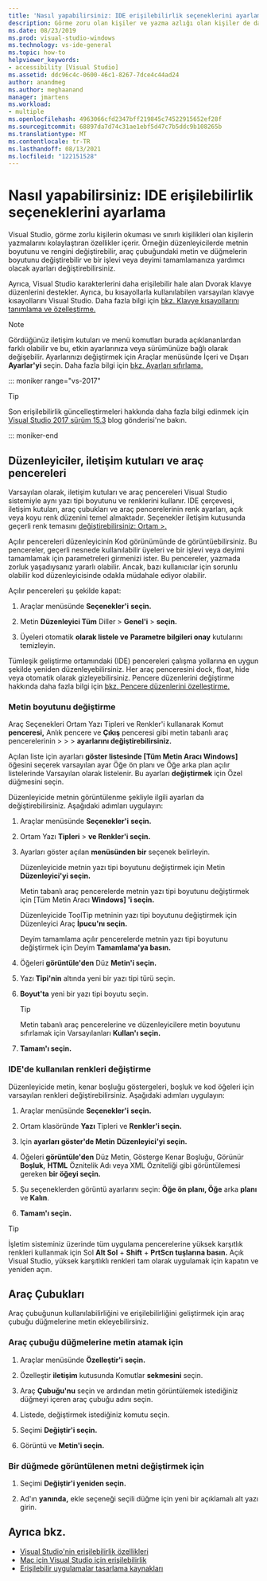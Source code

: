 ```yaml
---
title: 'Nasıl yapabilirsiniz: IDE erişilebilirlik seçeneklerini ayarlama'
description: Görme zoru olan kişiler ve yazma azlığı olan kişiler de dahil olmak üzere tümleşik geliştirme ortamını (IDE) herkesin kullanımına kolaylaştıracak şekilde Visual Studio'de erişilebilirlik seçeneklerini ayarlamayı öğrenin.
ms.date: 08/23/2019
ms.prod: visual-studio-windows
ms.technology: vs-ide-general
ms.topic: how-to
helpviewer_keywords:
- accessibility [Visual Studio]
ms.assetid: ddc96c4c-0600-46c1-8267-7dce4c44ad24
author: anandmeg
ms.author: meghaanand
manager: jmartens
ms.workload:
- multiple
ms.openlocfilehash: 4963066cfd2347bff219845c74522915652ef28f
ms.sourcegitcommit: 68897da7d74c31ae1ebf5d47c7b5ddc9b108265b
ms.translationtype: MT
ms.contentlocale: tr-TR
ms.lasthandoff: 08/13/2021
ms.locfileid: "122151528"
---
```

# <a name="how-to-set-ide-accessibility-options"></a>Nasıl yapabilirsiniz: IDE erişilebilirlik seçeneklerini ayarlama

Visual Studio, görme zorlu kişilerin okuması ve sınırlı kişilikleri olan kişilerin yazmalarını kolaylaştıran özellikler içerir. Örneğin düzenleyicilerde metnin boyutunu ve rengini değiştirebilir, araç çubuğundaki metin ve düğmelerin boyutunu değiştirebilir ve bir işlevi veya deyimi tamamlamanıza yardımcı olacak ayarları değiştirebilirsiniz.

Ayrıca, Visual Studio karakterlerini daha erişilebilir hale alan Dvorak klavye düzenlerini destekler. Ayrıca, bu kısayollarla kullanılabilen varsayılan klavye kısayollarını Visual Studio. Daha fazla bilgi için [bkz. Klavye kısayollarını tanımlama ve özelleştirme.](../../ide/identifying-and-customizing-keyboard-shortcuts-in-visual-studio.md)

> [!NOTE]
> Gördüğünüz iletişim kutuları ve menü komutları burada açıklananlardan farklı olabilir ve bu, etkin ayarlarınıza veya sürümünüze bağlı olarak değişebilir. Ayarlarınızı değiştirmek için Araçlar menüsünde İçeri ve Dışarı  **Ayarlar'yi** seçin. Daha fazla bilgi için [bkz. Ayarları sıfırlama.](../environment-settings.md#reset-settings)

::: moniker range="vs-2017"

> [!TIP]
> Son erişilebilirlik güncelleştirmeleri hakkında daha fazla bilgi edinmek için [Visual Studio 2017 sürüm 15.3](https://devblogs.microsoft.com/visualstudio/accessibility-improvements-in-visual-studio-2017-version-15-3/) blog gönderisi'ne bakın.

::: moniker-end

## <a name="editors-dialogs-and-tool-windows"></a>Düzenleyiciler, iletişim kutuları ve araç pencereleri

Varsayılan olarak, iletişim kutuları ve araç pencereleri Visual Studio sistemiyle aynı yazı tipi boyutunu ve renklerini kullanır. IDE çerçevesi, iletişim kutuları, araç çubukları ve araç pencerelerinin renk ayarları, açık veya koyu renk düzenini temel almaktadır. Seçenekler iletişim kutusunda geçerli renk temasını [değiştirebilirsiniz: Ortam >.](../../ide/reference/general-environment-options-dialog-box.md)

Açılır pencereleri düzenleyicinin Kod görünümünde de görüntüebilirsiniz. Bu pencereler, geçerli nesnede kullanılabilir üyeleri ve bir işlevi veya deyimi tamamlamak için parametreleri girmenizi ister. Bu pencereler, yazmada zorluk yaşadıysanız yararlı olabilir. Ancak, bazı kullanıcılar için sorunlu olabilir kod düzenleyicisinde odakla müdahale ediyor olabilir.

Açılır pencereleri şu şekilde kapat:

1. Araçlar menüsünde **Seçenekler'i** **seçin.**

1. Metin **Düzenleyici Tüm** Diller  >  **Genel'i**  >  **seçin.**

1. Üyeleri otomatik **olarak listele ve** **Parametre bilgileri onay** kutularını temizleyin.

Tümleşik geliştirme ortamındaki (IDE) pencereleri çalışma yollarına en uygun şekilde yeniden düzenleyebilirsiniz. Her araç penceresini dock, float, hide veya otomatik olarak gizleyebilirsiniz. Pencere düzenlerini değiştirme hakkında daha fazla bilgi için [bkz. Pencere düzenlerini özelleştirme.](../../ide/customizing-window-layouts-in-visual-studio.md)

### <a name="change-the-size-of-text"></a>Metin boyutunu değiştirme

Araç Seçenekleri Ortam Yazı Tipleri ve Renkler'i kullanarak  Komut **penceresi,** Anlık pencere ve **Çıkış** penceresi gibi metin tabanlı araç pencerelerinin  >    >    >  **ayarlarını değiştirebilirsiniz.**

Açılan liste için ayarları **göster listesinde [Tüm Metin Aracı Windows]** öğesini seçerek varsayılan ayar  Öğe ön  planı ve Öğe arka plan açılır listelerinde Varsayılan olarak listelenir.   Bu ayarları **değiştirmek** için Özel düğmesini seçin.

Düzenleyicide metnin görüntülenme şekliyle ilgili ayarları da değiştirebilirsiniz. Aşağıdaki adımları uygulayın:

1. Araçlar menüsünde **Seçenekler'i** **seçin.**

1. Ortam Yazı **Tipleri**  >  **ve Renkler'i seçin.**

1. Ayarları göster açılan **menüsünden bir** seçenek belirleyin.

    Düzenleyicide metnin yazı tipi boyutunu değiştirmek için Metin **Düzenleyici'yi seçin.**

    Metin tabanlı araç pencerelerde metnin yazı tipi boyutunu değiştirmek için [Tüm Metin Aracı **Windows] 'i seçin.**

    Düzenleyicide ToolTip metninin yazı tipi boyutunu değiştirmek için Düzenleyici Araç **İpucu'nı seçin.**

    Deyim tamamlama açılır pencerelerde metnin yazı tipi boyutunu değiştirmek için Deyim **Tamamlama'ya basın.**

1. Öğeleri **görüntüle'den** Düz **Metin'i seçin.**

1. Yazı **Tipi'nin** altında yeni bir yazı tipi türü seçin.

1. **Boyut'ta** yeni bir yazı tipi boyutu seçin.

    > [!TIP]
    > Metin tabanlı araç pencerelerine ve düzenleyicilere metin boyutunu sıfırlamak için Varsayılanları **Kullan'ı seçin.**

7. **Tamam'ı seçin.**

### <a name="change-the-colors-that-are-used-in-the-ide"></a>IDE'de kullanılan renkleri değiştirme

Düzenleyicide metin, kenar boşluğu göstergeleri, boşluk ve kod öğeleri için varsayılan renkleri değiştirebilirsiniz. Aşağıdaki adımları uygulayın:

1. Araçlar menüsünde **Seçenekler'i** **seçin.**

1. Ortam klasöründe **Yazı** Tipleri ve **Renkler'i seçin.**

1. Için **ayarları göster'de Metin** **Düzenleyici'yi seçin.**

1. Öğeleri **görüntüle'den** Düz Metin, Gösterge Kenar Boşluğu, Görünür **Boşluk,** **HTML** Öznitelik Adı veya XML Özniteliği gibi görüntülemesi gereken **bir öğeyi seçin.**  

1. Şu seçeneklerden görüntü ayarlarını seçin: **Öğe ön planı, Öğe** arka **planı** ve **Kalın**.

1. **Tamam'ı seçin.**

> [!TIP]
> İşletim sisteminiz üzerinde tüm uygulama pencerelerine yüksek karşıtlık renkleri kullanmak için Sol **Alt Sol** + **Shift** + **PrtScn tuşlarına basın.** Açık Visual Studio, yüksek karşıtlıklı renkleri tam olarak uygulamak için kapatın ve yeniden açın.

## <a name="toolbars"></a>Araç Çubukları

Araç çubuğunun kullanılabilirliğini ve erişilebilirliğini geliştirmek için araç çubuğu düğmelerine metin ekleyebilirsiniz.

### <a name="to-assign-text-to-toolbar-buttons"></a>Araç çubuğu düğmelerine metin atamak için

1. Araçlar menüsünde **Özelleştir'i** **seçin.**

1. Özelleştir **iletişim** kutusunda Komutlar **sekmesini** seçin.

1. Araç **Çubuğu'nu** seçin ve ardından metin görüntülemek istediğiniz düğmeyi içeren araç çubuğu adını seçin.

1. Listede, değiştirmek istediğiniz komutu seçin.

1. Seçimi **Değiştir'i seçin.**

1. Görüntü ve **Metin'i seçin.**

### <a name="to-modify-the-displayed-text-in-a-button"></a>Bir düğmede görüntülenen metni değiştirmek için

1. Seçimi **Değiştir'i yeniden seçin.**

1. Ad'ın **yanında,** ekle seçeneği seçili düğme için yeni bir açıklamalı alt yazı girin.

## <a name="see-also"></a>Ayrıca bkz.

* [Visual Studio'nin erişilebilirlik özellikleri](../../ide/reference/accessibility-features-of-visual-studio.md)
* [Mac için Visual Studio için erişilebilirlik](/visualstudio/mac/accessibility/)
* [Erişilebilir uygulamalar tasarlama kaynakları](../../ide/reference/resources-for-designing-accessible-applications.md)

